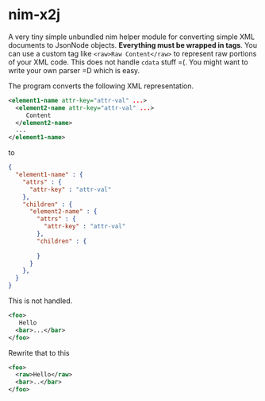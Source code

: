# nim-x2j
A very tiny simple unbundled nim helper module for converting simple XML documents to JsonNode objects. **Everything must be wrapped in tags**. You can use a custom tag like `<raw>Raw Content</raw>` to represent raw portions of your XML code. This does not handle `cdata` stuff =(. You might want to write your own parser =D which is easy.

The program converts the following XML representation.
```xml
<element1-name attr-key="attr-val" ...>
  <element2-name attr-key="attr-val" ...>
     Content
  </element2-name>
  ...
</element1-name>
```
to
```json 
{
  "element1-name" : {
    "attrs" : {
      "attr-key" : "attr-val"
    },
    "children" : {
      "element2-name" : {
        "attrs" : {
          "attr-key" : "attr-val"
        },
        "children" : {
          
        }
      }
    },
  }
}
```

This is not handled.
```xml
<foo>
   Hello
  <bar>...</bar>
</foo>  
```

Rewrite that to this
```xml
<foo>
  <raw>Hello</raw>
  <bar>..</bar>
</foo>
```
